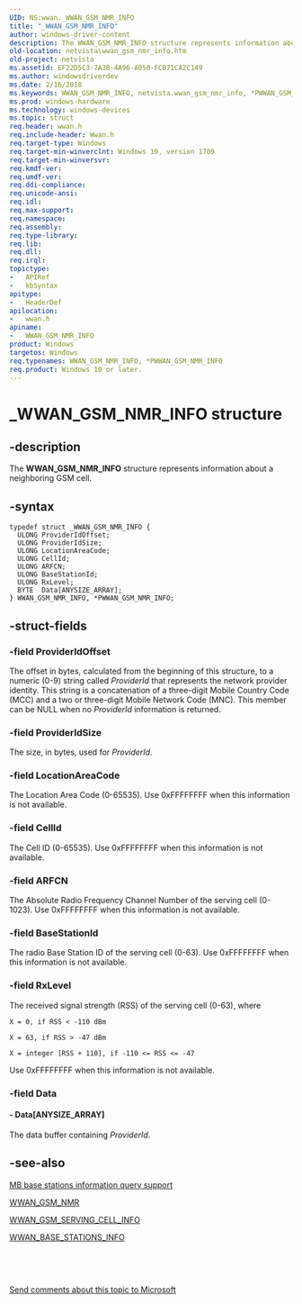 ```yaml
---
UID: NS:wwan._WWAN_GSM_NMR_INFO
title: "_WWAN_GSM_NMR_INFO"
author: windows-driver-content
description: The WWAN_GSM_NMR_INFO structure represents information about a neighboring GSM cell.
old-location: netvista\wwan_gsm_nmr_info.htm
old-project: netvista
ms.assetid: EF22D5C3-7A3B-4A96-A050-FCB71CA2C149
ms.author: windowsdriverdev
ms.date: 2/16/2018
ms.keywords: WWAN_GSM_NMR_INFO, netvista.wwan_gsm_nmr_info, *PWWAN_GSM_NMR_INFO, PWWAN_GSM_NMR_INFO, WWAN_GSM_NMR_INFO structure [Network Drivers Starting with Windows Vista], wwan/PWWAN_GSM_NMR_INFO, wwan/WWAN_GSM_NMR_INFO, _WWAN_GSM_NMR_INFO, PWWAN_GSM_NMR_INFO structure pointer [Network Drivers Starting with Windows Vista]
ms.prod: windows-hardware
ms.technology: windows-devices
ms.topic: struct
req.header: wwan.h
req.include-header: Wwan.h
req.target-type: Windows
req.target-min-winverclnt: Windows 10, version 1709
req.target-min-winversvr: 
req.kmdf-ver: 
req.umdf-ver: 
req.ddi-compliance: 
req.unicode-ansi: 
req.idl: 
req.max-support: 
req.namespace: 
req.assembly: 
req.type-library: 
req.lib: 
req.dll: 
req.irql: 
topictype:
-	APIRef
-	kbSyntax
apitype:
-	HeaderDef
apilocation:
-	wwan.h
apiname:
-	WWAN_GSM_NMR_INFO
product: Windows
targetos: Windows
req.typenames: WWAN_GSM_NMR_INFO, *PWWAN_GSM_NMR_INFO
req.product: Windows 10 or later.
---
```


# _WWAN_GSM_NMR_INFO structure


## -description


The <b>WWAN_GSM_NMR_INFO</b> structure represents information about a neighboring GSM cell.


## -syntax


````
typedef struct _WWAN_GSM_NMR_INFO {
  ULONG ProviderIdOffset;
  ULONG ProviderIdSize;
  ULONG LocationAreaCode;
  ULONG CellId;
  ULONG ARFCN;
  ULONG BaseStationId;
  ULONG RxLevel;
  BYTE  Data[ANYSIZE_ARRAY];
} WWAN_GSM_NMR_INFO, *PWWAN_GSM_NMR_INFO;
````


## -struct-fields




### -field ProviderIdOffset

The offset in bytes, calculated from the beginning of this structure, to a numeric (0-9) string called <i>ProviderId</i> that represents the network provider identity. This string is a concatenation of a three-digit Mobile Country Code (MCC) and a two or three-digit Mobile Network Code (MNC). This member can be NULL when no <i>ProviderId</i> information is returned.


### -field ProviderIdSize

The size, in bytes, used for <i>ProviderId</i>.


### -field LocationAreaCode

The Location Area Code (0-65535). Use 0xFFFFFFFF when this information is not available.


### -field CellId

The Cell ID (0-65535). Use 0xFFFFFFFF when this information is not available.


### -field ARFCN

The Absolute Radio Frequency Channel Number of the serving cell (0-1023). Use 0xFFFFFFFF when this information is not available.


### -field BaseStationId

The radio Base Station ID of the serving cell (0-63). Use 0xFFFFFFFF when this information is not available.


### -field RxLevel

The received signal strength (RSS) of the serving cell (0-63), where

<pre class="syntax" xml:space="preserve"><code>X = 0, if RSS &lt; -110 dBm</code></pre>
<pre class="syntax" xml:space="preserve"><code>X = 63, if RSS &gt; -47 dBm</code></pre>
<pre class="syntax" xml:space="preserve"><code>X = integer [RSS + 110], if -110 &lt;= RSS &lt;= -47</code></pre>
Use 0xFFFFFFFF when this information is not available.


### -field Data

 




#### - Data[ANYSIZE_ARRAY]

The data buffer containing <i>ProviderId</i>.


## -see-also

<a href="https://docs.microsoft.com/windows-hardware/drivers/network/mb-base-stations-information-query-support">MB base stations information query support</a>



<a href="..\wwan\ns-wwan-_wwan_gsm_nmr.md">WWAN_GSM_NMR</a>



<a href="..\wwan\ns-wwan-_wwan_gsm_serving_cell_info.md">WWAN_GSM_SERVING_CELL_INFO</a>



<a href="..\wwan\ns-wwan-_wwan_base_stations_info.md">WWAN_BASE_STATIONS_INFO</a>



 

 

<a href="mailto:wsddocfb@microsoft.com?subject=Documentation%20feedback [netvista\netvista]:%20WWAN_GSM_NMR_INFO structure%20 RELEASE:%20(2/16/2018)&amp;body=%0A%0APRIVACY STATEMENT%0A%0AWe use your feedback to improve the documentation. We don't use your email address for any other purpose, and we'll remove your email address from our system after the issue that you're reporting is fixed. While we're working to fix this issue, we might send you an email message to ask for more info. Later, we might also send you an email message to let you know that we've addressed your feedback.%0A%0AFor more info about Microsoft's privacy policy, see http://privacy.microsoft.com/en-us/default.aspx." title="Send comments about this topic to Microsoft">Send comments about this topic to Microsoft</a>

